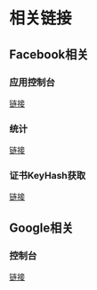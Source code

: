 # 相关链接

## Facebook相关

### 应用控制台

[链接](https://developers.facebook.com/apps/)

### 统计

[链接](https://www.facebook.com/analytics/)

### 证书KeyHash获取

[链接](https://developers.facebook.com/docs/android/getting-started#create_hash)



## Google相关

### 控制台

[链接](https://console.developers.google.com/apis/)

